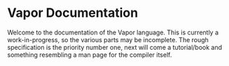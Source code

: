 # Vapor Documentation

Welcome to the documentation of the Vapor language. This is currently a work-in-progress, so the various parts may be
incomplete. The rough specification is the priority number one, next will come a tutorial/book and something resembling
a man page for the compiler itself.
